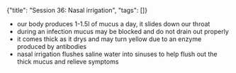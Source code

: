 {"title": "Session 36: Nasal irrigation", "tags": []}


* our body produces 1-1.5l of mucus a day, it slides down our throat
* during an infection mucus may be blocked and do not drain out properly
* it comes thick as it drys and may turn yellow due to an enzyme produced by antibodies
* nasal irrigation flushes saline water into sinuses to help flush out the thick mucus and relieve symptoms

